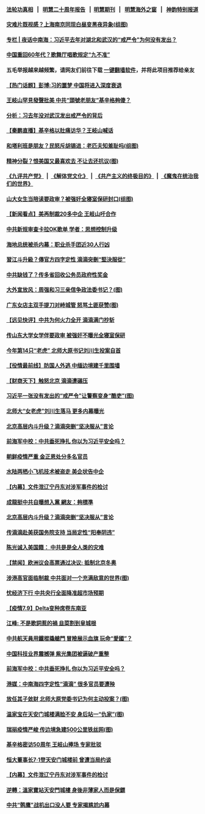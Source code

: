 #### [法轮功真相](https://github.com/gfw-breaker/truth/blob/master/README.md?t=0) &nbsp;&nbsp;|&nbsp;&nbsp; [明慧二十周年报告](https://github.com/gfw-breaker/mh-reports/blob/master/README.md?t=0) &nbsp;&nbsp;|&nbsp;&nbsp;[明慧期刊](https://github.com/gfw-breaker/mh-qikan) &nbsp;&nbsp;|&nbsp;&nbsp; [明慧海外之窗](https://github.com/gfw-breaker/mh-news/blob/master/README.md?t=0) &nbsp;&nbsp;|&nbsp;&nbsp; [神韵特别报道](https://github.com/gfw-breaker/mh-news/blob/master/shenyun.md?t=0)
#### [ 灾难片既视感？上海南京同现白昼变黑夜异象(组图)](https://github.com/gfw-breaker/banned-news3/blob/master/pages/p1/977524.md)
#### [ 专栏 | 夜话中南海：习近平去年对湖北和武汉的“戒严令”为何没有发出？](https://github.com/gfw-breaker/banned-news3/blob/master/pages/yehuazhongnanhai/gx-07092021162859.md)
#### [ 中国重回60年代？歌舞厅唱歌规定“九不准”](https://github.com/gfw-breaker/banned-news3/blob/master/pages/prog204/a103162294.md)
#### 五毛举报越来越频繁，请网友们前往下载 [一键翻墙软件](https://github.com/gfw-breaker/ssr-accounts)，并将此项目推荐给亲友
#### [ 【热门话题】彭博:习的噩梦 中国将进入深度衰退](https://github.com/gfw-breaker/banned-news3/blob/master/pages/prog204/a103161665.md)
#### [ 王岐山罕見發聲批美 中共“頭號老朋友”基辛格夠傻？](https://github.com/gfw-breaker/banned-news3/blob/master/pages/soh5/524135.md)
#### [ 分析：习去年没对武汉发出戒严令的背后](https://github.com/gfw-breaker/banned-news3/blob/master/pages/nsc413/n13080421.md)
#### [ 【秦鹏直播】基辛格以肚痛访华？王岐山喊话](https://github.com/gfw-breaker/banned-news3/blob/master/pages/nsc413/n13079633.md)
#### [ 和塔利班是朋友？民怒斥胡锡进：老匹夫知羞耻吗(组图)](https://github.com/gfw-breaker/banned-news3/blob/master/pages/p1/977626.md)
#### [ 精神分裂？恨美国又最喜欢去 不让去还抗议(图)](https://github.com/gfw-breaker/banned-news3/blob/master/pages/p1/977652.md)
#### [《九评共产党》](https://github.com/begood0513/9ping.md/blob/master/README.md) &nbsp;|&nbsp; [《解体党文化》](../../../../jtdwh.md/blob/master/README.md)  &nbsp;|&nbsp; [《共产主义的终极目的》](../../../../gczydzjmd.md/blob/master/README.md) &nbsp;|&nbsp; [《魔鬼在统治我们的世界》](../../../../mgztzwmdsj.md/blob/master/README.md) 
#### [ 山大女生当陪读要政审？被强奸全寝室保研封口(组图)](https://github.com/gfw-breaker/banned-news3/blob/master/pages/p1/977614.md)
#### [ 【新闻看点】美再制裁20多中企 王岐山吁合作](https://github.com/gfw-breaker/banned-news3/blob/master/pages/nsc413/n13079627.md)
#### [ 中共新规审查卡拉OK歌单 学者：思想控制升级](https://github.com/gfw-breaker/banned-news3/blob/master/pages/nsc413/n13079135.md)
#### [ 海地总统被杀内幕：职业杀手团近30人行凶](https://github.com/gfw-breaker/banned-news3/blob/master/pages/nf4514/n13078949.md)
#### [ 習江斗升級？傳官方四字定性 滴滴突刪“堅決服從”](https://github.com/gfw-breaker/banned-news3/blob/master/pages/soh5/524258.md)
#### [ 中共缺钱了？传多省回收公务员政府性奖金](https://github.com/gfw-breaker/banned-news3/blob/master/pages/prog204/a103162171.md)
#### [ 大外宣放风：周强和习三亲信争政法委书记？(图)](https://github.com/gfw-breaker/banned-news3/blob/master/pages/p2/977556.md)
#### [ 广东女店主双手提刀对峙城管 怒骂土匪获赞(图)](https://github.com/gfw-breaker/banned-news3/blob/master/pages/p1/977572.md)
#### [ 【远见快评】中共为何火力全开 滴滴满门抄斩](https://github.com/gfw-breaker/banned-news3/blob/master/pages/nsc413/n13079403.md)
#### [ 传山东大学女学伴要政审 被强奸不曝光全寝室保研](https://github.com/gfw-breaker/banned-news3/blob/master/pages/prog204/a103162059.md)
#### [ 今年第14只“老虎” 北师大原书记刘川生投案自首](https://github.com/gfw-breaker/banned-news3/blob/master/pages/prog204/a103161565.md)
#### [ 【役情最前线】防国人外逃 中缅边境建千里围墙](https://github.com/gfw-breaker/banned-news3/blob/master/pages/nsc413/n13079519.md)
#### [ 【财商天下】触怒北京 滴滴遭碾压](https://github.com/gfw-breaker/banned-news3/blob/master/pages/nsc413/n13078642.md)
#### [ 习近平一张没有发出的“戒严令”让警察变身“酷吏”(图)](https://github.com/gfw-breaker/banned-news3/blob/master/pages/p2/977639.md)
#### [ 北师大“女老虎”刘川生落马 更多内幕曝光](https://github.com/gfw-breaker/banned-news3/blob/master/pages/nsc413/n13079924.md)
#### [ 北京高层内斗升级？滴滴突删“坚决服从”言论](https://github.com/gfw-breaker/banned-news3/blob/master/pages/prog1138/a103162477.md)
#### [ 前海军中校：中共垂死挣扎 你以为习近平安全吗？](https://github.com/gfw-breaker/banned-news3/blob/master/pages/prog1138/a103161655.md)
#### [ 朝鲜疫情严重 金正恩处分多名官员](https://github.com/gfw-breaker/banned-news3/blob/master/pages/nsc413/n13079673.md)
#### [ 水陆两栖小飞机技术被盗走 美企状告中企](https://github.com/gfw-breaker/banned-news3/blob/master/pages/nsc413/n13079547.md)
#### [ 【内幕】文件泄辽宁丹东对涉军事件的检讨](https://github.com/gfw-breaker/banned-news3/blob/master/pages/nsc413/n13076558.md)
#### [ 成龍挺中共自曝想入黨 網友：夠標準](https://github.com/gfw-breaker/banned-news3/blob/master/pages/soh5/524186.md)
#### [ 北京高层内斗升级？滴滴突删“坚决服从”言论](https://github.com/gfw-breaker/banned-news3/blob/master/pages/prog204/a103162477.md)
#### [ 传滴滴赴美获国务院支持 当局定性“阳奉阴违”](https://github.com/gfw-breaker/banned-news3/blob/master/pages/prog204/a103161971.md)
#### [ 陈光诚入美国籍： 中共是是全人类的灾难](https://github.com/gfw-breaker/banned-news3/blob/master/pages/prog204/a103161925.md)
#### [ 【禁闻】欧洲议会高票通过决议: 抵制北京冬奥](https://github.com/gfw-breaker/banned-news3/blob/master/pages/prog204/a103161878.md)
#### [ 涉港高官面临制裁 中共面对一个充满敌意的世界(图)](https://github.com/gfw-breaker/banned-news3/blob/master/pages/p2/977529.md)
#### [ 忧经济下行 中共央行全面降准超市场预期](https://github.com/gfw-breaker/banned-news3/blob/master/pages/nsc413/n13080279.md)
#### [ 【疫情7.9】Delta变种席卷东南亚](https://github.com/gfw-breaker/banned-news3/blob/master/pages/nf4514/n13078272.md)
#### [ 江峰: 不是歌詞惹的禍 韭菜割到皇城根](https://github.com/gfw-breaker/banned-news3/blob/master/pages/soh5/524069.md)
#### [ 中共航天員用鐵棍撬艙門 冒險展示血旗 玩命“愛國”？](https://github.com/gfw-breaker/banned-news3/blob/master/pages/soh5/523973.md)
#### [ 中国科技业界震撼弹 紫光集团被逼破产重整](https://github.com/gfw-breaker/banned-news3/blob/master/pages/prog204/a103162362.md)
#### [ 前海军中校：中共垂死挣扎 你以为习近平安全吗？](https://github.com/gfw-breaker/banned-news3/blob/master/pages/prog204/a103161655.md)
#### [ 港媒：中南海四字定性“滴滴” 很多官员要遭殃](https://github.com/gfw-breaker/banned-news3/blob/master/pages/prog1138/a103162486.md)
#### [ 放任其子敛财 北师大原党委书记为何主动投案？(图)](https://github.com/gfw-breaker/banned-news3/blob/master/pages/p2/977645.md)
#### [ 温家宝在天安门城楼满脸不安 身后站一“仇家”(图)](https://github.com/gfw-breaker/banned-news3/blob/master/pages/p2/977299.md)
#### [ 瑞丽疫情严峻 传边境急建500公里铁丝网(图)](https://github.com/gfw-breaker/banned-news3/blob/master/pages/p1/977612.md)
#### [ 基辛格密访50周年 王岐山捧场 专家批驳](https://github.com/gfw-breaker/banned-news3/blob/master/pages/nsc413/n13079318.md)
#### [ 恒大董事长7‧1登天安门城楼前 曾遭当局约谈](https://github.com/gfw-breaker/banned-news3/blob/master/pages/nsc413/n13079100.md)
#### [ 【内幕】文件泄辽宁丹东对涉军事件的检讨](https://github.com/gfw-breaker/banned-news3/blob/master/pages/nf4514/n13076558.md)
#### [ 逆轉：溫家寶站天安門城樓 身後非薄家人而是保鏢](https://github.com/gfw-breaker/banned-news3/blob/master/pages/soh5/523781.md)
#### [ 中共“鹘鹰”战机出口没人要 专家揭尴尬内幕](https://github.com/gfw-breaker/banned-news3/blob/master/pages/prog204/a103162451.md)
